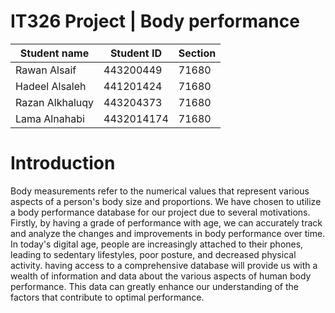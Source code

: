 # IT326 Project | Body performance

|Student name|  Student ID |Section |
|------------|------------|---------|
|Rawan Alsaif | 443200449| 71680|
|Hadeel Alsaleh |441201424| 71680|
|Razan Alkhaluqy |443204373|71680|
|Lama Alnahabi |4432014174|71680|

 
# Introduction 

Body measurements refer to the numerical values that represent various aspects of a person's body size and proportions. We have chosen to utilize a body performance database for our project due to several motivations. Firstly, by having a grade of performance with age, we can accurately track and analyze the changes and improvements in body performance over time. In today's digital age, people are increasingly attached to their phones, leading to sedentary lifestyles, poor posture, and decreased physical activity. having access to a comprehensive database will provide us with a wealth of information and data about the various aspects of human body performance. This data can greatly enhance our understanding of the factors that contribute to optimal performance.
